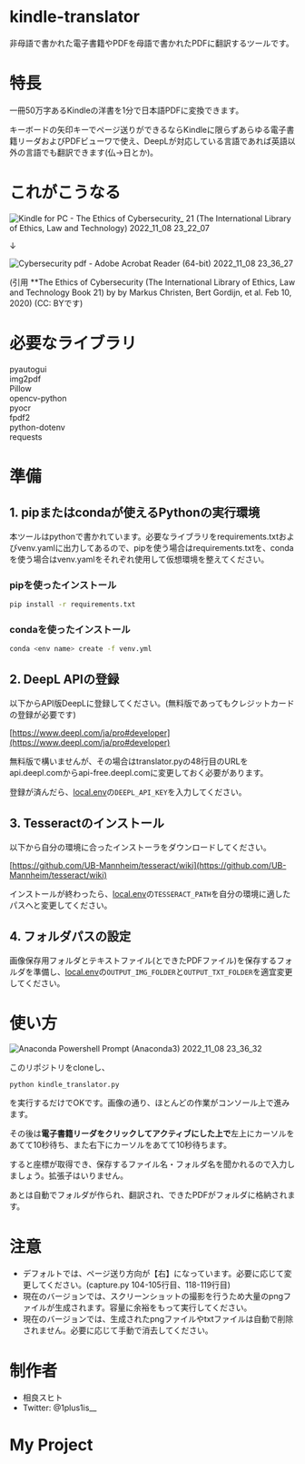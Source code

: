 # kindle-translator

非母語で書かれた電子書籍やPDFを母語で書かれたPDFに翻訳するツールです。

# 特長

一冊50万字あるKindleの洋書を1分で日本語PDFに変換できます。

キーボードの矢印キーでページ送りができるならKindleに限らずあらゆる電子書籍リーダおよびPDFビューワで使え、DeepLが対応している言語であれば英語以外の言語でも翻訳できます(仏→日とか)。

# これがこうなる

![Kindle for PC - The Ethics of Cybersecurity_ 21 (The International Library of Ethics, Law and Technology) 2022_11_08 23_22_07](https://user-images.githubusercontent.com/99042183/201051157-86063261-ad8e-4ad8-977b-efc73a9359e5.png)

↓

![Cybersecurity pdf - Adobe Acrobat Reader (64-bit) 2022_11_08 23_36_27](https://user-images.githubusercontent.com/99042183/201051238-43cbea77-1dae-4f98-9899-f37f24348940.png)

(引用 **The Ethics of Cybersecurity (The International Library of Ethics, Law and Technology Book 21) by by Markus Christen, Bert Gordijn, et al. Feb 10, 2020)
(CC: BYです)

# 必要なライブラリ

pyautogui  
img2pdf  
Pillow  
opencv-python  
pyocr  
fpdf2  
python-dotenv  
requests  

# 準備

## 1. pipまたはcondaが使えるPythonの実行環境

本ツールはpythonで書かれています。必要なライブラリをrequirements.txtおよびvenv.yamlに出力してあるので、pipを使う場合はrequirements.txtを、condaを使う場合はvenv.yamlをそれぞれ使用して仮想環境を整えてください。

### pipを使ったインストール

```bash
pip install -r requirements.txt
```

### condaを使ったインストール

```bash
conda <env name> create -f venv.yml
```

## 2. DeepL APIの登録

以下からAPI版DeepLに登録してください。(無料版であってもクレジットカードの登録が必要です)

[https://www.deepl.com/ja/pro#developer](https://www.deepl.com/ja/pro#developer)

無料版で構いませんが、その場合はtranslator.pyの48行目のURLをapi.deepl.comからapi-free.deepl.comに変更しておく必要があります。

登録が済んだら、[local.env](./local.env)の`DEEPL_API_KEY`を入力してください。

## 3. Tesseractのインストール

以下から自分の環境に合ったインストーラをダウンロードしてください。

[https://github.com/UB-Mannheim/tesseract/wiki](https://github.com/UB-Mannheim/tesseract/wiki)

インストールが終わったら、[local.env](./local.env)の`TESSERACT_PATH`を自分の環境に適したパスへと変更してください。

## 4. フォルダパスの設定

画像保存用フォルダとテキストファイル(とできたPDFファイル)を保存するフォルダを準備し、[local.env](./local.env)の`OUTPUT_IMG_FOLDER`と`OUTPUT_TXT_FOLDER`を適宜変更してください。

# 使い方

![Anaconda Powershell Prompt (Anaconda3) 2022_11_08 23_36_32](https://user-images.githubusercontent.com/99042183/201052912-550244b1-873b-4755-9c10-6936bee8f898.png)

このリポジトリをcloneし、

```
python kindle_translator.py
```

を実行するだけでOKです。画像の通り、ほとんどの作業がコンソール上で進みます。

その後は**電子書籍リーダをクリックしてアクティブにした上で**左上にカーソルをあてて10秒待ち、また右下にカーソルをあてて10秒待ちます。

すると座標が取得でき、保存するファイル名・フォルダ名を聞かれるので入力しましょう。拡張子はいりません。

あとは自動でフォルダが作られ、翻訳され、できたPDFがフォルダに格納されます。

# 注意

- デフォルトでは、ページ送り方向が【右】になっています。必要に応じて変更してください。(capture.py 104-105行目、118-119行目)
- 現在のバージョンでは、スクリーンショットの撮影を行うため大量のpngファイルが生成されます。容量に余裕をもって実行してください。
- 現在のバージョンでは、生成されたpngファイルやtxtファイルは自動で削除されません。必要に応じて手動で消去してください。

# 制作者

- 相良スヒト
- Twitter: @1plus1is__
# My Project
